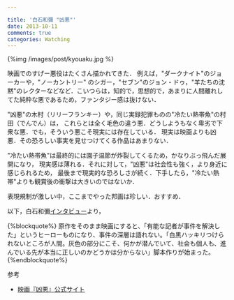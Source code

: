 ```yaml
---

title: '白石和彌 "凶悪"'
date: 2013-10-11
comments: true
categories: Watching
---
```


{%img /images/post/kyouaku.jpg %}

映画でのすげー悪役はたくさん描かれてきた．
例えば，"ダークナイト"のジョーカーや，"ノーカントリー" のシガー，"セブン"のジョン・ドゥ，"羊たちの沈黙"のレクターなどなど．こいつらは，知的で，思想的で，あまりに人間離れしてた純粋な悪であるため，ファンタジー感は抜けない．

"凶悪"の木村（リリーフランキー）や，同じ実録犯罪ものの"冷たい熱帯魚"の村田（でんでん）は，
これらとは全く毛色の違う悪．どうしようもなく卑劣で下衆な悪．でも，そういう悪こそ現実には存在している．
現実は映画よりも凶悪．その恐ろしい事実を見せつけてくる作品はあまりない．

"冷たい熱帯魚"は最終的には園子温節が炸裂してくるため，かなりぶっ飛んだ展開になり，
現実感は薄れる．それに対して，"凶悪"は社会性も強く，より身近に感じられるため，
最後まで現実的な恐ろしさが続く．下手したら，"冷たい熱帯"よりも観賞後の衝撃は大きいのではないか．

表現規制が激しい中，ここまでやった邦画は珍しい．おすすめ．

以下，白石和彌[インタビュー](http://news.aol.jp/2013/09/11/kyoaku-1/)より，

{%blockquote%}
原作をそのまま映画にすると、「有能な記者が事件を解決した」というヒーローものになり、事件の深層は語れない。「白黒ハッキリつけられないところが人間。灰色の部分にこそ、何かが潜んでいて、社会も個人も、進んでいる先が本当に正しいのかどうかは分からない」脚本作りが始まった。
{%endblockquote%}


参考

- [映画『凶悪』公式サイト](http://www.kyouaku.com/)


